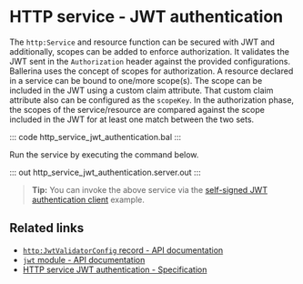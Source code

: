 # HTTP service - JWT authentication

The `http:Service` and resource function can be secured with JWT and additionally, scopes can be added to enforce authorization. It validates the JWT sent in the `Authorization` header against the provided configurations. Ballerina uses the concept of scopes for authorization. A resource declared in a service can be bound to one/more scope(s). The scope can be included in the JWT using a custom claim attribute. That custom claim attribute also can be configured as the `scopeKey`. In the authorization phase, the scopes of the service/resource are compared against the scope included in the JWT for at least one match between the two sets.

::: code http_service_jwt_authentication.bal :::

Run the service by executing the command below.

::: out http_service_jwt_authentication.server.out :::

>**Tip:** You can invoke the above service via the [self-signed JWT authentication client](/learn/by-example/http-client-self-signed-jwt-authentication) example.

## Related links
- [`http:JwtValidatorConfig` record - API documentation](https://lib.ballerina.io/ballerina/http/latest#JwtValidatorConfig)
- [`jwt` module - API documentation](https://lib.ballerina.io/ballerina/jwt/latest/)
- [HTTP service JWT authentication - Specification](/spec/http/#9113-listener---jwt-auth)
